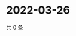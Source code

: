 # 2022-03-26

共 0 条

<!-- BEGIN WEIBO -->
<!-- 最后更新时间 Sat Mar 26 2022 20:24:13 GMT+0800 (China Standard Time) -->

<!-- END WEIBO -->
